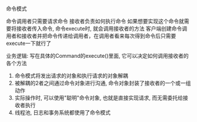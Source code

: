 命令模式

命令调用者只需要请求命令
接收者负责如何执行命令
如果想要实现这个命令就需要将接收者传入命令, 命令execute时, 就会调用接收者的方法
客户端创建命令调用者和接收者并把命令传递给调用者，在调用者看来每次得到命令后只需要execute一下就行了


业务逻辑: 写在具体的Command的execute()里面, 它可以决定如何调用接收者的各个方法

1. 命令模式将发出请求的对象和执行请求的对象解耦
2. 被解耦的2者之间通过命令对象进行沟通, 命令对象封装了接收者的一个或一组动作
3. 实际操作时, 可以使用"聪明"命令对象, 也就是直接实现请求, 而无需委托给接收者执行
4. 线程池, 日志和事务系统都使用了命令模式
